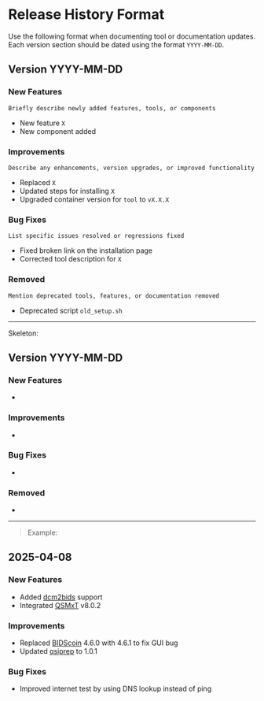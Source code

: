 # Release History Format

Use the following format when documenting tool or documentation updates. Each version section should be dated using the format `YYYY-MM-DD`.

## Version YYYY-MM-DD

### New Features
`Briefly describe newly added features, tools, or components`
- New feature `X`
- New component added

### Improvements
`Describe any enhancements, version upgrades, or improved functionality`
- Replaced `X`
- Updated steps for installing `X`
- Upgraded container version for `tool` to `vX.X.X`

### Bug Fixes
`List specific issues resolved or regressions fixed`
- Fixed broken link on the installation page
- Corrected tool description for `X`

### Removed
`Mention deprecated tools, features, or documentation removed`
- Deprecated script `old_setup.sh`

---
Skeleton:

## Version YYYY-MM-DD

### New Features
- 

### Improvements
- 

### Bug Fixes
- 

### Removed
- 

---

> Example:

## 2025-04-08
### New Features
- Added [dcm2bids](https://github.com/UNFmontreal/Dcm2Bids) support
- Integrated [QSMxT](https://qsmxt.github.io/QSMxT/) v8.0.2
### Improvements
- Replaced [BIDScoin](https://bidscoin.readthedocs.io/en/latest/) 4.6.0 with 4.6.1 to fix GUI bug
- Updated [qsiprep](https://qsiprep.readthedocs.io/) to 1.0.1
### Bug Fixes
- Improved internet test by using DNS lookup instead of ping